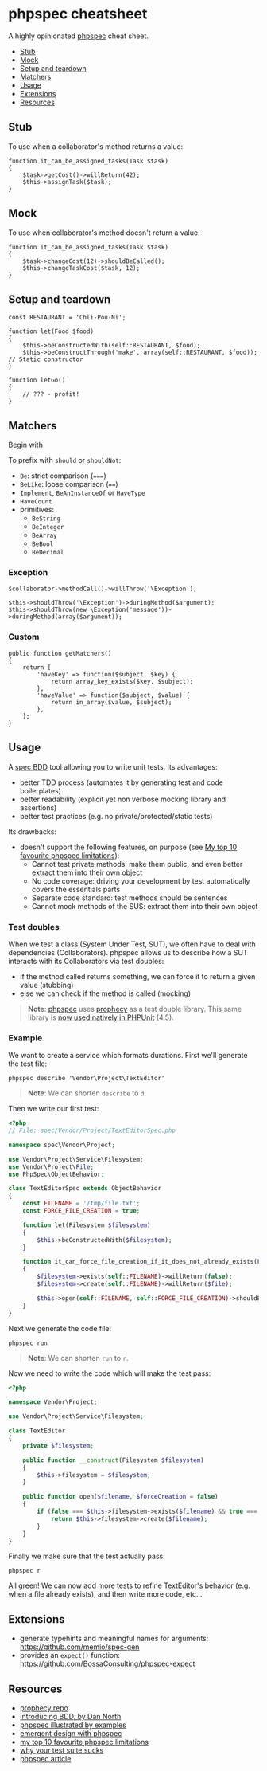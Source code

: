 # phpspec cheatsheet

A highly opinionated [phpspec](http://www.phpspec.net/) cheat sheet.

* [Stub](#stub)
* [Mock](#mock)
* [Setup and teardown](#setup-and-teardown)
* [Matchers](#matchers)
* [Usage](#usage)
* [Extensions](#extensions)
* [Resources](#resources)

## Stub

To use when a collaborator's method returns a value:

```
function it_can_be_assigned_tasks(Task $task)
{
    $task->getCost()->willReturn(42);
    $this->assignTask($task);
}
```

## Mock

To use when collaborator's method doesn't return a value:

```
function it_can_be_assigned_tasks(Task $task)
{
    $task->changeCost(12)->shouldBeCalled();
    $this->changeTaskCost($task, 12);
}
```

## Setup and teardown

```
const RESTAURANT = 'Chli-Pou-Ni';

function let(Food $food)
{
    $this->beConstructedWith(self::RESTAURANT, $food);
    $this->beConstructThrough('make', array(self::RESTAURANT, $food)); // Static constructor
}

function letGo()
{
    // ??? - profit!
}
```

## Matchers

Begin with

To prefix with `should` or `shouldNot`:

* `Be`: strict comparison (`===`)
* `BeLike`: loose comparison (`==`)
* `Implement`, `BeAnInstanceOf` or `HaveType`
* `HaveCount`
* primitives:
    * `BeString`
    * `BeInteger`
    * `BeArray`
    * `BeBool`
    * `BeDecimal`

### Exception

```
$collaborator->methodCall()->willThrow('\Exception');

$this->shouldThrow('\Exception')->duringMethod($argument);
$this->shouldThrow(new \Exception('message'))->duringMethod(array($argument));
```

### Custom

```
public function getMatchers()
{
    return [
        'haveKey' => function($subject, $key) {
            return array_key_exists($key, $subject);
        },
        'haveValue' => function($subject, $value) {
            return in_array($value, $subject);
        },
    ];
}
```

## Usage

A [spec BDD](http://dannorth.net/introducing-bdd/) tool allowing you to write unit tests.
Its advantages:

* better TDD process (automates it by generating test and code boilerplates)
* better readability (explicit yet non verbose mocking library and assertions)
* better test practices (e.g. no private/protected/static tests)

Its drawbacks:

* doesn't support the following features, on purpose (see [My top 10 favourite phpspec limitations](http://techportal.inviqa.com/2014/09/11/my-top-ten-favourite-phpspec-limitations/)):
    * Cannot test private methods: make them public, and even better extract them into their own object
    * No code coverage: driving your development by test automatically covers the essentials parts
    * Separate code standard: test methods should be sentences
    * Cannot mock methods of the SUS: extract them into their own object

###  Test doubles

When we test a class (System Under Test, SUT), we often have to deal with dependencies (Collaborators).
phpspec allows us to describe how a SUT interacts with its Collaborators via test doubles:

* if the method called returns something, we can force it to return a given value (stubbing)
* else we can check if the method is called (mocking)

> **Note**: [phpspec](http://phpspec.net/) uses [prophecy](https://github.com/phpspec/prophecy) as a test double library.
> This same library is [now used natively in PHPUnit](https://phpunit.de/manual/4.5/en/test-doubles.html#test-doubles.prophecy) (4.5).

### Example

We want to create a service which formats durations. First we'll generate the test file:

```
phpspec describe 'Vendor\Project\TextEditor'
```

> **Note**: We can shorten `describe` to `d`.

Then we write our first test:

```php
<?php
// File: spec/Vendor/Project/TextEditorSpec.php

namespace spec\Vendor\Project;

use Vendor\Project\Service\Filesystem;
use Vendor\Project\File;
use PhpSpec\ObjectBehavior;

class TextEditorSpec extends ObjectBehavior
{
    const FILENAME = '/tmp/file.txt';
    const FORCE_FILE_CREATION = true;

    function let(Filesystem $filesystem)
    {
        $this->beConstructedWith($filesystem);
    }

    function it_can_force_file_creation_if_it_does_not_already_exists(File $file, Filesystem $filesystem)
    {
        $filesystem->exists(self::FILENAME)->willReturn(false);
        $filesystem->create(self::FILENAME)->willReturn($file);

        $this->open(self::FILENAME, self::FORCE_FILE_CREATION)->shouldBe($file);
    }
}
```

Next we generate the code file:

```
phpspec run
```

> **Note**: We can shorten `run` to `r`.

Now we need to write the code which will make the test pass:

```php
<?php

namespace Vendor\Project;

use Vendor\Project\Service\Filesystem;

class TextEditor
{
    private $filesystem;

    public function __construct(Filesystem $filesystem)
    {
        $this->filesystem = $filesystem;
    }

    public function open($filename, $forceCreation = false)
    {
        if (false === $this->filesystem->exists($filename) && true === $forceCreation) {
            return $this->filesystem->create($filename);
        }
    }
}
```

Finally we make sure that the test actually pass:

```
phpspec r
```

All green! We can now add more tests to refine TextEditor's behavior (e.g. when a file already exists),
and then write more code, etc...

## Extensions

* generate typehints and meaningful names for arguments: https://github.com/memio/spec-gen
* provides an `expect()` function: https://github.com/BossaConsulting/phpspec-expect

## Resources

* [prophecy repo](https://github.com/phpspec/prophecy)
* [introducing BDD, by Dan North](http://dannorth.net/introducing-bdd/)
* [phpspec illustrated by examples](http://www.slideshare.net/marcello.duarte/phpspec-20-ilustrated-by-examples)
* [emergent design with phpspec](http://www.slideshare.net/marcello.duarte/emergent-design-with-phpspec)
* [my top 10 favourite phpspec limitations](http://techportal.inviqa.com/2014/09/11/my-top-ten-favourite-phpspec-limitations/)
* [why your test suite sucks](http://www.slideshare.net/CiaranMcNulty/why-your-test-suite-sucks)
* [phpspec article](http://gnugat.github.io/2015/08/03/phpspec.html)
